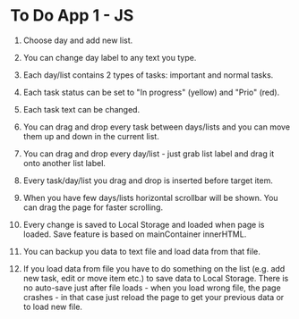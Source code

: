 # To Do App 1 - JS

1. Choose day and add new list.

2. You can change day label to any text you type.

3. Each day/list contains 2 types of tasks: important and normal tasks.

4. Each task status can be set to "In progress" (yellow) and "Prio" (red).

5. Each task text can be changed.

6. You can drag and drop every task between days/lists and you can move them up and down in the current list.

7. You can drag and drop every day/list - just grab list label and drag it onto another list label.

8. Every task/day/list you drag and drop is inserted before target item.

9. When you have few days/lists horizontal scrollbar will be shown. You can drag the page for faster scrolling. 

10. Every change is saved to Local Storage and loaded when page is loaded. Save feature is based on mainContainer innerHTML.

11. You can backup you data to text file and load data from that file.

12. If you load data from file you have to do something on the list (e.g. add new task, edit or move item etc.) to save data to Local Storage. There is no auto-save just after file loads - when you load wrong file, the page crashes - in that case just reload the page to get your previous data or to load new file.